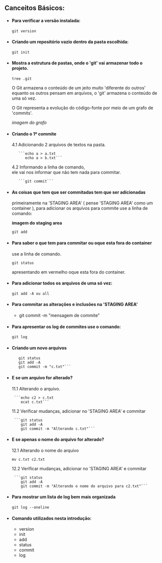 ## Canceitos Básicos:

- #### Para verificar a versão instalada:
    
      git version
  
- #### Criando um repositório vazio dentro da pasta escolhida:
  
      git init

- #### Mostra a estrutura de pastas, onde o 'git' vai armazenar todo o projeto.
  
      tree .git
  
   O Git armazena o conteúdo de um jeito muito 'diferente do outros'
     equanto os outros pensam em arquivos, o 'git' armazena o conteúdo de uma
     só vez.

	 O Git representa a evolução do código-fonte por meio de um grafo de 'commits'.
	 
	 *imagem do grafo*
	 	 
- #### Criando o 1º commite
  
     4.1 Adicionando 2 arquivos de textos na pasta.
         
		 ```echo a > a.txt
            echo a > b.txt```
	 
	 4.2 Informando a linha de comando,  
	     ele vai nos informar que não tem nada para commitar.
	 
	     ```git commit```
	 
	      
- #### As coisas que tem que ser commitadas tem que ser adicionadas
   primeiramente na 'STAGING AREA' ( pense 'STAGING AREA' como um container ), para 
   adicionar os arquivos para commite use a linha de comando:
     
	 **imagem do staging area**
	 
     ```git add```

- #### Para saber o que tem para commitar ou oque esta fora do container 
   use a linha de comando.	 
	 
	 ```git status```

    apresentando em vermelho oque esta fora do container.
	 
- #### Para adicionar todos os arquivos de uma só vez: 
	 
	 ```git add -A ou all```
	 
- #### Para commitar as alterações e inclusões na 'STAGING AREA'

   * git commit -m "mensagem de commite"	

- #### Para apresentar os log de commites use o comando:
  
  ```git log```

- ####  Criando um novo arquivos
   
   ```echo c > c.txt
      git status
      git add -A
      git commit -m "c.txt"```

- #### E se um arquivo for alterado?
    
	11.1 Alterando o arquivo.
	   
	   ```echo c2 > c.txt
          ecat c.txt```
	  
	11.2 Verificar mudanças, adicionar no 'STAGING AREA' e commitar 
	   
	   ```git status
          git add -A
          git commit -m "Alterando c.txt"```
	
- #### E se apenas o nome do arquivo for alterado?
    
	12.1 Alterando o nome do arquivo
	
	```mv c.txt c2.txt```
	
	12.2 Verificar mudanças, adicionar no 'STAGING AREA' e commitar 
	   
	   ```git status
	      git add -A
	      git commit -m "Alterando o nome do arquivo para c2.txt"```
	 
	 
- #### Para mostrar um lista de log bem mais organizada
    
	```git log --oneline```

- #### Comando utilizados nesta introdução:
    
    - version
    - init
    - add
    - status
    - commit
    - log
